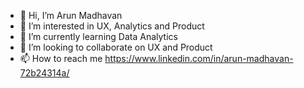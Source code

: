 - 👋 Hi, I’m Arun Madhavan
- 👀 I’m interested in UX, Analytics and Product
- 🌱 I’m currently learning Data Analytics
- 💞️ I’m looking to collaborate on UX and Product
- 📫 How to reach me https://www.linkedin.com/in/arun-madhavan-72b24314a/

<!---
Maddy1299/Maddy1299 is a ✨ special ✨ repository because its `README.md` (this file) appears on your GitHub profile.
You can click the Preview link to take a look at your changes.
--->
